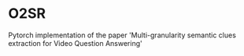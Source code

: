 # O2SR
Pytorch implementation of the paper 'Multi-granularity semantic clues extraction for Video Question Answering'
